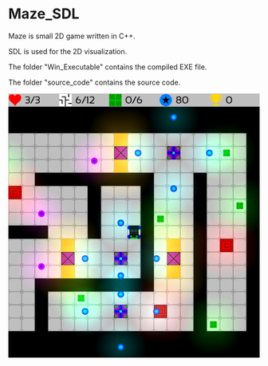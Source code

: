 # Maze_SDL

Maze is small 2D game written in C++.

SDL is used for the 2D visualization.

The folder "Win_Executable" contains the compiled EXE file.

The folder "source_code" contains the source code.

![alt text](https://github.com/jkrn/Maze_SDL/blob/main/images/maze.png?raw=true)

